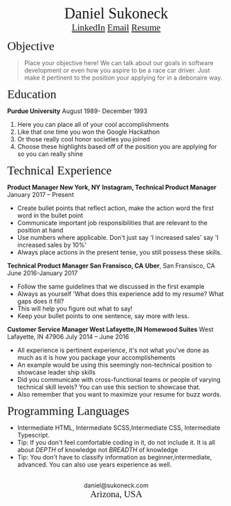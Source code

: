 
<center><span style="font-family:Didot; font-size:2.5em;">   
   Daniel Sukoneck
   </span></center>

<center><span style="font-family:Didot; font-size:1.5em;">
   <a href="https://www.sukoneck.com" target="_blank">LinkedIn</a>
   <a href="mailto:daniel@sukoneck.com">Email</a>
   <a href="https://resume.sukoneck.com">Resume</a>
   </span></center>

<span style="font-family:Didot; font-size:2em;">Objective</span>

> Place your objective here! We can talk about our goals in software development or even how you aspire to be a race car driver. Just make it pertinent to the position your applying for in a debonaire way. 

<span style="font-family:Didot; font-size:2em;">Education</span>
<br />

**Purdue University**                                August 1989- December 1993 
   
 1. Here you can place all of your cool accomplishments
 2. Like that one time you won the Google Hackathon
 3. Or those really cool honor societies you joined
 4. Choose these highlights based off of the position you are applying for so you can really shine

<span style="font-family:Didot; font-size:2em;">Technical Experience</span>
<br />


**Product Manager New York, NY**
**Instagram, Technical Product Manager**               January 2017 – Present
 * Create bullet points that reflect action, make the action word the first word in the bullet point
 * Communicate important job responsibilities that are relevant to the position at hand
 * Use numbers where applicable. Don't just say 'I increased sales' say 'I increased sales by 10%'
 * Always place actions in the present tense, you still possess these skills.


**Technical Product Manager San Fransisco, CA**
**Uber**, San Fransisco, CA        June 2016-January 2017
 * Follow the same guidelines that we discussed in the first example
 * Always as yourself 'What does this experience add to my resume? What gaps does it fill?
 * This will help you figure out what to say!
 * Keep your bullet points to one sentence, say more with less.


**Customer Service Manager West Lafayette,IN**
**Homewood Suites** West Lafayette, IN 47906   July 2014 – June 2016
 * All experience is pertinent experience, it's not what you've done as much as it is how you package your accomplishements
 * An example would be using this seemingly non-technical position to showcase leader ship skills
 * Did you communicate with cross-functional teams or people of varying technical skill levels? You can use this section to showcase that.
 * Also remember that you want to maximize your resume for buzz words. 



<span style="font-family:Didot; font-size:2em;">Programming Languages</span>
<br />

   * Intermediate HTML, Intermediate SCSS,Intermediate CSS, Intermediate Typescript. 
   * Tip: If you don't feel comfortable coding in it, do not include it. It is all about *DEPTH* of knowledge not *BREADTH* of knowledge
   * Tip: You don't have to classify information as beginner,intermediate, advanced. You can also use years experience as well.

<br />
<center>daniel@sukoneck.com</center>
<center><span style="font-family:Didot; font-size:1.5em;">
   Arizona, USA
   </span></center>